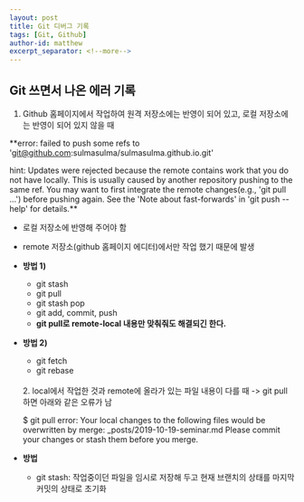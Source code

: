 ```yaml
---
layout: post
title: Git 디버그 기록
tags: [Git, Github]
author-id: matthew
excerpt_separator: <!--more-->
---
```


## Git 쓰면서 나온 에러 기록
<!--more-->

1. Github 홈페이지에서 작업하여 원격 저장소에는 반영이 되어 있고, 로컬 저장소에는 반영이 되어 있지 않을 때

**error: failed to push some refs to 'git@github.com:sulmasulma/sulmasulma.github.io.git'

hint: Updates were rejected because the remote contains work that you do not have locally. This is usually caused by another repository pushing to the same ref. You may want to first integrate the remote changes(e.g., 'git pull ...') before pushing again. See the 'Note about fast-forwards' in 'git push --help' for details.**

- 로컬 저장소에 반영해 주어야 함
- remote 저장소(github 홈페이지 에디터)에서만 작업 했기 때문에 발생
- **방법 1)**
  - git stash
  - git pull
  - git stash pop
  - git add, commit, push
  - **git pull로 remote-local 내용만 맞춰줘도 해결되긴 한다.**
- **방법 2)**
  - git fetch
  - git rebase
  <br>
  2. local에서 작업한 것과 remote에 올라가 있는 파일 내용이 다를 때 -> git pull 하면 아래와 같은 오류가 남

  $ git pull
  error: Your local changes to the following files would be overwritten by merge:
  _posts/2019-10-19-seminar.md
  Please commit your changes or stash them before you merge.

- **방법**
  - git stash: 작업중이던 파일을 임시로 저장해 두고 현재 브랜치의 상태를 마지막 커밋의 상태로 초기화
